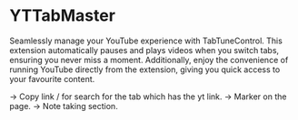 # YTTabMaster
Seamlessly manage your YouTube experience with TabTuneControl. This extension automatically pauses and plays videos when you switch tabs, ensuring you never miss a moment. Additionally, enjoy the convenience of running YouTube directly from the extension, giving you quick access to your favourite content.


-> Copy link /  for search for the tab which has the yt link.
-> Marker on the page.
-> Note taking section. 
